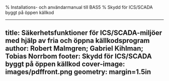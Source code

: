 % Installations- och användarmanual till BAS5
% Skydd för ICS/SCADA byggt på öppen källkod

---
title: Säkerhetsfunktioner för ICS/SCADA-miljöer med hjälp av fria och öppna källkodsprogram
author: Robert Malmgren; Gabriel Kihlman; Tobias Norrbom
footer: Skydd för ICS/SCADA byggt på öppen källkod
cover-image: images/pdffront.png
geometry: margin=1.5in
---

